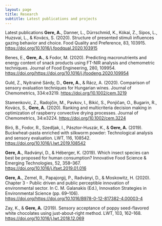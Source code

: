 ```yaml
---
layout: page
title: Research
subtitle: Latest publications and projects
---
```


Latest publications
**Gere, A.**, Danner, L., Dürrschmid, K., Kókai, Z., Sipos, L., Huzsvai, L., & Kovács, S. (2020). 
Structure of presented stimuli influences gazing behavior and choice. 
Food Quality and Preference, 83, 103915. https://doi.org/10.1016/j.foodqual.2020.103915

Benes, E., **Gere, A.**, & Fodor, M. (2020). 
Predicting macronutrients and energy content of snack products using FT-NIR analysis and chemometric techniques. 
Journal of Food Engineering, 280, 109954. https://doi.org/https://doi.org/10.1016/j.jfoodeng.2020.109954

Guld, Z., Nyitrainé Sárdy, D., **Gere, A.**, & Rácz, A. (2020). 
Comparison of sensory evaluation techniques for Hungarian wines. 
Journal of Chemometrics, 334:e3219. https://doi.org/10.1002/cem.3219

Stamenkovic, Z., Radojčin, M., Pavkov, I., Bikić, S., Ponjičan, O., Bugarin, R., Kovács, S., **Gere, A.** (2020). 
Ranking and multicriteria decision making in optimization of raspberry convective drying processes. 
Journal of Chemometrics, 34:e3224. https://doi.org/10.1002/cem.3224

Biró, B., Fodor, R., Szedljak, I., Pásztor-Huszár, K., & **Gere, A.** (2019). 
Buckwheat-pasta enriched with silkworm powder: Technological analysis and sensory evaluation. 
LWT, 116, 108542. https://doi.org/10.1016/j.lwt.2019.108542

**Gere, A.**, Radványi, D., & Héberger, K. (2019). 
Which insect species can best be proposed for human consumption? 
Innovative Food Science & Emerging Technologies, 52, 358–367. https://doi.org/10.1016/j.ifset.2019.01.016

**Gere, A.**, Zemel, R., Papajorgij, P., Radványi, D., & Moskowitz, H. (2020). 
Chapter 3 - Public driven and public perceptible innovation of environmental sector. 
In C. M. Galanakis (Ed.), Innovation Strategies in Environmental Science (pp. 69–106). 
https://doi.org/https://doi.org/10.1016/B978-0-12-817382-4.00003-4

Zay, K., & **Gere, A.** (2019). 
Sensory acceptance of poppy seed-flavored white chocolates using just-about-right method. 
LWT, 103, 162–168. https://doi.org/10.1016/j.lwt.2018.12.069